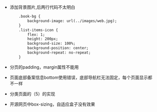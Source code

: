 * 添加背景图片,后两行代码不太明白

    ```html
        .book-bg {
            background-image: url(../images/web.jpg);
        }
        .list-items-icon {
            flex: 1;
            height: 200px;
            background-size: 100%;
            background-position: center;
            background-repeat: no-repeat;
        }
    ```
* 分页的padding，margin属性不能用
* 页面底部备案信息bottom使用错误，底部导航栏无法固定，每个页面显示都不一样
* 分类页面的（5）的实现
* 开源网页中box-sizing，自适应盒子没有效果